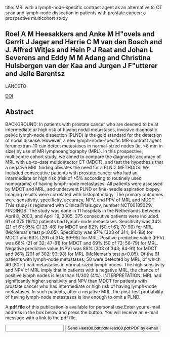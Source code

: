 title: MRI with a lymph-node-specific contrast agent as an alternative to CT scan and lymph-node dissection in patients with prostate cancer: a prospective multicohort study

## Roel A M Heesakkers and Anke M H"ovels and Gerrit J Jager and Harrie C M van den Bosch and J. Alfred Witjes and Hein P J Raat and Johan L Severens and Eddy M M Adang and Christina Hulsbergen van der Kaa and Jurgen J F"utterer and Jelle Barentsz
LANCETO

<a href="https://doi.org/10.1016/S1470-2045(08)70203-1">DOI</a>

## Abstract
BACKGROUND: In patients with prostate cancer who are deemed to be at intermediate or high risk of having nodal metastases, invasive diagnostic pelvic lymph-node dissection (PLND) is the gold standard for the detection of nodal disease. However, a new lymph-node-specific MR-contrast agent ferumoxtran-10 can detect metastases in normal-sized nodes (ie, <8 mm in size) by use of MR lymphoangiography (MRL). In this prospective, multicentre cohort study, we aimed to compare the diagnostic accuracy of MRL with up-to-date multidetector CT (MDCT), and test the hypothesis that a negative MRL finding obviates the need for a PLND. METHODS: We included consecutive patients with prostate cancer who had an intermediate or high risk (risk of >5% according to routinely used nomograms) of having lymph-node metastases. All patients were assessed by MDCT and MRL, and underwent PLND or fine-needle aspiration biopsy. Imaging results were correlated with histopathology. The primary outcomes were sensitivity, specificity, accuracy, NPV, and PPV of MRL and MDCT. This study is registered with ClinicalTrials.gov, number NCT00185029. FINDINGS: The study was done in 11 hospitals in the Netherlands between April 8, 2003, and April 19, 2005. 375 consecutive patients were included. 61 of 375 (16%) patients had lymph-node metastases. Sensitivity was 34% (21 of 61; 95% CI 23-48) for MDCT and 82% (50 of 61; 70-90) for MRL (McNemar's test p<0.05). Specificity was 97% (303 of 314; 94-98) for MDCT and 93% (291 of 314; 89-95) for MRL. Positive predictive value (PPV) was 66% (21 of 32; 47-81) for MDCT and 69% (50 of 73; 56-79) for MRL. Negative predictive value (NPV) was 88% (303 of 343; 84-91) for MDCT and 96% (291 of 302; 93-98) for MRL (McNemar's test p<0.05). Of the 61 patients with lymph-node metastases, 50 were detected by MRL, of which 40 (80%) had metastases in normal-sized lymph nodes. The high sensitivity and NPV of MRL imply that in patients with a negative MRL, the chance of positive lymph nodes is less than 11/302 (4%). INTERPRETATION: MRL had significantly higher sensitivity and NPV than MDCT for patients with prostate cancer who had intermediate or high risk of having lymph-node metastases. In such patients, after a negative MRL, the post-test probability of having lymph-node metastases is low enough to omit a PLND.

A <b>pdf file</b> of this publication is available for personal use.Enter your e-mail address in the box below and press the button. You will receive an e-mail message with a link to the pdf file.
<form action="sender.php">  <input type="text" name="email">  <input type="submit" value="Send Hees08.pdf:pdf/Hees08.pdf:PDF by e-mail"></form>